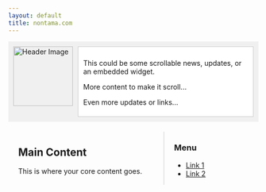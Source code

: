 ```yaml
---
layout: default
title: nontama.com
---
```


<!-- Header area with image and scrollable box -->
<div style="display: flex; flex-wrap: wrap; background-color: #f0f0f0; padding: 10px;">
  <img src="your-image.jpg" alt="Header Image" style="height: 120px; object-fit: contain; max-width: 100%;"/>
  <div style="flex: 1; margin-left: 10px; max-height: 120px; overflow-y: auto; background-color: #fff; border: 1px solid #ccc; padding: 10px;">
    <p>This could be some scrollable news, updates, or an embedded widget.</p>
    <p>More content to make it scroll...</p>
    <p>Even more updates or links...</p>
  </div>
</div>

<!-- Two-column layout below -->
<div style="display: flex; flex-wrap: wrap; padding: 20px;">
  <div style="flex: 3; padding-right: 20px; min-width: 200px;">
    <h2>Main Content</h2>
    <p>This is where your core content goes.</p>
  </div>
  <div style="flex: 1; border-left: 1px solid #ccc; padding-left: 20px; min-width: 150px;">
    <h3>Menu</h3>
    <ul>
      <li><a href="#">Link 1</a></li>
      <li><a href="#">Link 2</a></li>
    </ul>
  </div>
</div>
